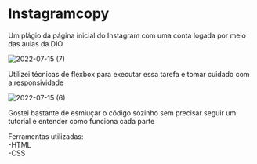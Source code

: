 # Instagramcopy
Um plágio da página inicial do Instagram com uma conta logada por meio das aulas da DIO


![2022-07-15 (7)](https://user-images.githubusercontent.com/98999057/179300115-970602d6-1236-49ab-9951-a27c90b874ba.png)

Utilizei técnicas de flexbox para executar essa tarefa e tomar cuidado com a responsividade

![2022-07-15 (6)](https://user-images.githubusercontent.com/98999057/179300254-837dfd64-690e-42c8-aeb5-5754b75f4d1a.png)

Gostei bastante de esmiuçar o código sózinho sem precisar seguir um tutorial e entender como funciona cada parte

Ferramentas utilizadas:<br>
-HTML<br>
-CSS
